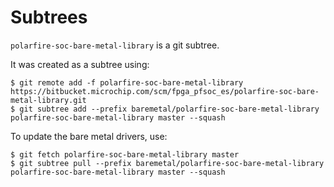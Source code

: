 # Subtrees

`polarfire-soc-bare-metal-library` is a git subtree.

It was created as a subtree using:

    $ git remote add -f polarfire-soc-bare-metal-library https://bitbucket.microchip.com/scm/fpga_pfsoc_es/polarfire-soc-bare-metal-library.git
    $ git subtree add --prefix baremetal/polarfire-soc-bare-metal-library polarfire-soc-bare-metal-library master --squash

To update the bare metal drivers, use:

    $ git fetch polarfire-soc-bare-metal-library master
    $ git subtree pull --prefix baremetal/polarfire-soc-bare-metal-library polarfire-soc-bare-metal-library master --squash

